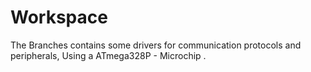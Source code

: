 # Workspace
The Branches contains some drivers for communication protocols and peripherals, Using a ATmega328P - Microchip .
